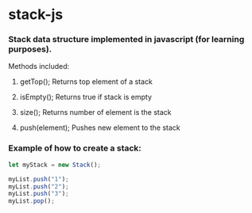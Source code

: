 # stack-js
### Stack data structure implemented in javascript (for learning purposes).

Methods included:

1. getTop();
Returns top element of a stack

1. isEmpty();
Returns true if stack is empty

1. size();
Returns number of element is the stack

1. push(element);
Pushes new element to the stack

### Example of how to create a stack:

```javascript
let myStack = new Stack();

myList.push("1");
myList.push("2");
myList.push("3");
myList.pop();
```
